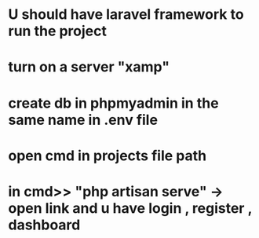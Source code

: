 # U should have laravel framework to run the project
# turn on a server "xamp"
# create db in phpmyadmin in the same name in .env file 
# open cmd in projects file path 
# in cmd>> "php artisan serve" -> open link and u have login , register , dashboard
